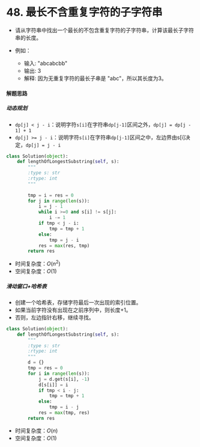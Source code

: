 
# 48. 最长不含重复字符的子字符串

* 请从字符串中找出一个最长的不包含重复字符的子字符串，计算该最长子字符串的长度。

* 例如：
    * 输入: "abcabcbb"
    * 输出: 3 
    * 解释: 因为无重复字符的最长子串是 "abc"，所以其长度为3。

#### 解题思路

##### 动态规划

* `dp[j] < j - i`：说明字符`s[i]`在字符串`dp[j-1]`区间之外，`dp[j] = dp[j - 1] + 1`
* `dp[j] >= j - i`：说明字符`s[i]`在字符串`dp[j-1]`区间之中，左边界由s[i]决定，`dp[j] = j - i`


```python
class Solution(object):
    def lengthOfLongestSubstring(self, s):
        """
        :type s: str
        :rtype: int
        """
    
        tmp = i = res = 0
        for j in range(len(s)):
            i = j - 1
            while i >=0 and s[i] != s[j]:
                i -= 1
            if tmp < j - i:
                tmp = tmp + 1
            else:
                tmp = j - i
            res = max(res, tmp)
        return res
```

* 时间复杂度：$O(n^2)$
* 空间复杂度：$O(1)$

##### 滑动窗口+哈希表

* 创建一个哈希表，存储字符最后一次出现的索引位置。
* 如果当前字符没有出现在之前序列中，则长度+1。
* 否则，左边指针右移，继续寻找。


```python
class Solution(object):
    def lengthOfLongestSubstring(self, s):
        """
        :type s: str
        :rtype: int
        """
        d = {}
        tmp = res = 0
        for i in range(len(s)):
            j = d.get(s[i], -1)
            d[s[i]] = i
            if tmp < i - j:
                tmp = tmp + 1
            else:
                tmp = i - j   
            res = max(tmp, res)
        return res
```

* 时间复杂度：$O(n)$
* 空间复杂度：$O(1)$
